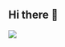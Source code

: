 ## Hi there 👋

<!--
**CyBueze/CyBueze** is a ✨ _special_ ✨ repository because its `README.md` (this file) appears on your GitHub profile.

Here are some ideas to get you started:

- 🔭 I’m currently working on ...
- 🌱 I’m currently learning ...
- 👯 I’m looking to collaborate on ...
- 🤔 I’m looking for help with ...
- 💬 Ask me about ...
- 📫 How to reach me: ...
- 😄 Pronouns: ...
- ⚡ Fun fact: ...
-->


<p align="left">
  <img src="https://api.boot.dev/v1/users/public/d2f2db05-443e-4cde-b39b-84b06ff11d67/thumbnail" >
</p>
